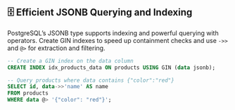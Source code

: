 ## 🗄️ Efficient JSONB Querying and Indexing

PostgreSQL’s JSONB type supports indexing and powerful querying with operators. Create GIN indexes to speed up containment checks and use `->>` and `@>` for extraction and filtering.

```sql
-- Create a GIN index on the data column
CREATE INDEX idx_products_data ON products USING GIN (data jsonb);

-- Query products where data contains {"color":"red"}
SELECT id, data->>'name' AS name
FROM products
WHERE data @> '{"color": "red"}';
```
